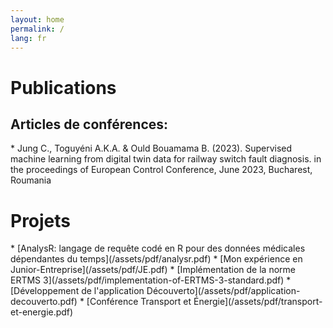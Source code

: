 ```yaml
---
layout: home
permalink: /
lang: fr
---
```



<h1 class="page-heading">Publications</h1>
<h2>Articles de conférences:</h2>
* Jung C., Toguyéni A.K.A. & Ould Bouamama B. (2023). Supervised machine learning from digital twin data for railway switch fault diagnosis. in the proceedings of European Control Conference, June 2023, Bucharest, Roumania

<h1 class="page-heading">Projets</h1>
* [AnalysR: langage de requête codé en R pour des données médicales dépendantes du temps](/assets/pdf/analysr.pdf)
* [Mon expérience en Junior-Entreprise](/assets/pdf/JE.pdf)
* [Implémentation de la norme ERTMS 3](/assets/pdf/implementation-of-ERTMS-3-standard.pdf)
* [Développement de l'application Découverto](/assets/pdf/application-decouverto.pdf)
* [Conférence Transport et Énergie](/assets/pdf/transport-et-energie.pdf)